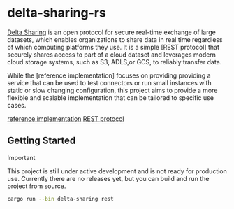 # delta-sharing-rs

[Delta Sharing](https://delta.io/sharing) is an open protocol for secure real-time exchange of
large datasets, which enables organizations to share data in real time regardless of which
computing platforms they use. It is a simple [REST protocol] that securely shares access to part
of a cloud dataset and leverages modern cloud storage systems, such as S3, ADLS,or GCS, to reliably
transfer data.

While the [reference implementation] focuses on providing providing a service that can be used
to test connectors or run small instances with static or slow changing configuration, this project
aims to provide a more flexible and scalable implementation that can be tailored to specific use cases.

[reference implementation](https://github.com/delta-io/delta-sharing)
[REST protocol](https://github.com/delta-io/delta-sharing/blob/main/PROTOCOL.md)

## Getting Started

> [!IMPORTANT]
> This project is still under active development and is not ready for production use.
> Currently there are no releases yet, but you can build and run the project from source.

```sh
cargo run --bin delta-sharing rest
```
